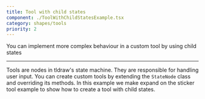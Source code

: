```yaml
---
title: Tool with child states
component: ./ToolWithChildStatesExample.tsx
category: shapes/tools
priority: 2
---
```


You can implement more complex behaviour in a custom tool by using child states

---

Tools are nodes in tldraw's state machine. They are responsible for handling user input. You can create custom tools by extending the `StateNode` class and overriding its methods. In this example we make expand on the sticker tool example to show how to create a tool with child states.